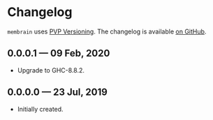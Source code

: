 # Changelog

`membrain` uses [PVP Versioning][1].
The changelog is available [on GitHub][2].

## 0.0.0.1 — 09 Feb, 2020

* Upgrade to GHC-8.8.2.

## 0.0.0.0 — 23 Jul, 2019

* Initially created.

[1]: https://pvp.haskell.org
[2]: https://github.com/kowainik/membrain/releases
